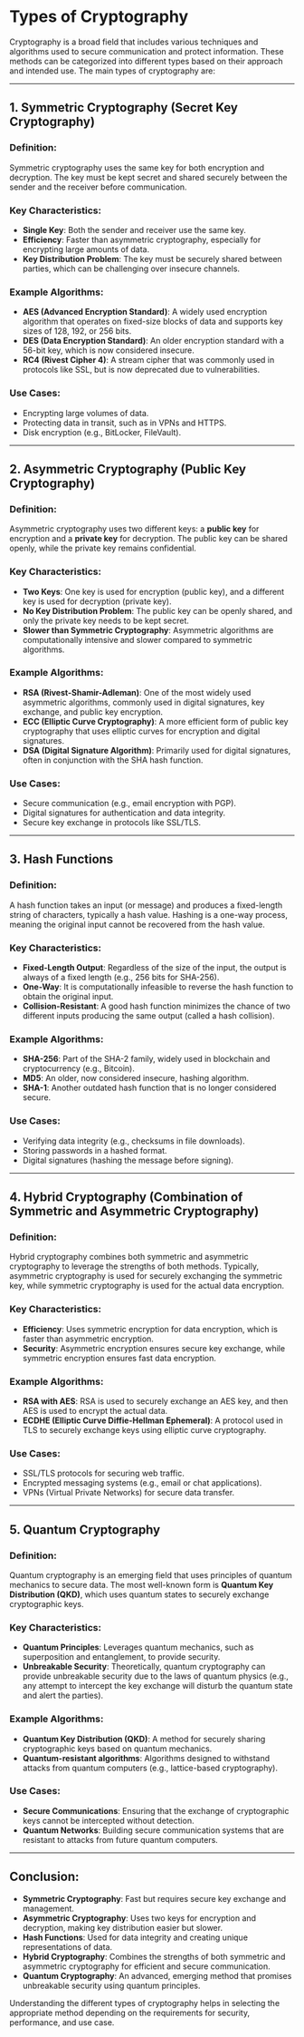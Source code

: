 # Types of Cryptography

Cryptography is a broad field that includes various techniques and algorithms used to secure communication and protect information. These methods can be categorized into different types based on their approach and intended use. The main types of cryptography are:

---

## 1. **Symmetric Cryptography (Secret Key Cryptography)**

### **Definition**:
Symmetric cryptography uses the same key for both encryption and decryption. The key must be kept secret and shared securely between the sender and the receiver before communication.

### **Key Characteristics**:
- **Single Key**: Both the sender and receiver use the same key.
- **Efficiency**: Faster than asymmetric cryptography, especially for encrypting large amounts of data.
- **Key Distribution Problem**: The key must be securely shared between parties, which can be challenging over insecure channels.

### **Example Algorithms**:
- **AES (Advanced Encryption Standard)**: A widely used encryption algorithm that operates on fixed-size blocks of data and supports key sizes of 128, 192, or 256 bits.
- **DES (Data Encryption Standard)**: An older encryption standard with a 56-bit key, which is now considered insecure.
- **RC4 (Rivest Cipher 4)**: A stream cipher that was commonly used in protocols like SSL, but is now deprecated due to vulnerabilities.

### **Use Cases**:
- Encrypting large volumes of data.
- Protecting data in transit, such as in VPNs and HTTPS.
- Disk encryption (e.g., BitLocker, FileVault).

---

## 2. **Asymmetric Cryptography (Public Key Cryptography)**

### **Definition**:
Asymmetric cryptography uses two different keys: a **public key** for encryption and a **private key** for decryption. The public key can be shared openly, while the private key remains confidential.

### **Key Characteristics**:
- **Two Keys**: One key is used for encryption (public key), and a different key is used for decryption (private key).
- **No Key Distribution Problem**: The public key can be openly shared, and only the private key needs to be kept secret.
- **Slower than Symmetric Cryptography**: Asymmetric algorithms are computationally intensive and slower compared to symmetric algorithms.

### **Example Algorithms**:
- **RSA (Rivest-Shamir-Adleman)**: One of the most widely used asymmetric algorithms, commonly used in digital signatures, key exchange, and public key encryption.
- **ECC (Elliptic Curve Cryptography)**: A more efficient form of public key cryptography that uses elliptic curves for encryption and digital signatures.
- **DSA (Digital Signature Algorithm)**: Primarily used for digital signatures, often in conjunction with the SHA hash function.

### **Use Cases**:
- Secure communication (e.g., email encryption with PGP).
- Digital signatures for authentication and data integrity.
- Secure key exchange in protocols like SSL/TLS.

---

## 3. **Hash Functions**

### **Definition**:
A hash function takes an input (or message) and produces a fixed-length string of characters, typically a hash value. Hashing is a one-way process, meaning the original input cannot be recovered from the hash value.

### **Key Characteristics**:
- **Fixed-Length Output**: Regardless of the size of the input, the output is always of a fixed length (e.g., 256 bits for SHA-256).
- **One-Way**: It is computationally infeasible to reverse the hash function to obtain the original input.
- **Collision-Resistant**: A good hash function minimizes the chance of two different inputs producing the same output (called a hash collision).

### **Example Algorithms**:
- **SHA-256**: Part of the SHA-2 family, widely used in blockchain and cryptocurrency (e.g., Bitcoin).
- **MD5**: An older, now considered insecure, hashing algorithm.
- **SHA-1**: Another outdated hash function that is no longer considered secure.

### **Use Cases**:
- Verifying data integrity (e.g., checksums in file downloads).
- Storing passwords in a hashed format.
- Digital signatures (hashing the message before signing).

---

## 4. **Hybrid Cryptography (Combination of Symmetric and Asymmetric Cryptography)**

### **Definition**:
Hybrid cryptography combines both symmetric and asymmetric cryptography to leverage the strengths of both methods. Typically, asymmetric cryptography is used for securely exchanging the symmetric key, while symmetric cryptography is used for the actual data encryption.

### **Key Characteristics**:
- **Efficiency**: Uses symmetric encryption for data encryption, which is faster than asymmetric encryption.
- **Security**: Asymmetric encryption ensures secure key exchange, while symmetric encryption ensures fast data encryption.

### **Example Algorithms**:
- **RSA with AES**: RSA is used to securely exchange an AES key, and then AES is used to encrypt the actual data.
- **ECDHE (Elliptic Curve Diffie-Hellman Ephemeral)**: A protocol used in TLS to securely exchange keys using elliptic curve cryptography.

### **Use Cases**:
- SSL/TLS protocols for securing web traffic.
- Encrypted messaging systems (e.g., email or chat applications).
- VPNs (Virtual Private Networks) for secure data transfer.

---

## 5. **Quantum Cryptography**

### **Definition**:
Quantum cryptography is an emerging field that uses principles of quantum mechanics to secure data. The most well-known form is **Quantum Key Distribution (QKD)**, which uses quantum states to securely exchange cryptographic keys.

### **Key Characteristics**:
- **Quantum Principles**: Leverages quantum mechanics, such as superposition and entanglement, to provide security.
- **Unbreakable Security**: Theoretically, quantum cryptography can provide unbreakable security due to the laws of quantum physics (e.g., any attempt to intercept the key exchange will disturb the quantum state and alert the parties).

### **Example Algorithms**:
- **Quantum Key Distribution (QKD)**: A method for securely sharing cryptographic keys based on quantum mechanics.
- **Quantum-resistant algorithms**: Algorithms designed to withstand attacks from quantum computers (e.g., lattice-based cryptography).

### **Use Cases**:
- **Secure Communications**: Ensuring that the exchange of cryptographic keys cannot be intercepted without detection.
- **Quantum Networks**: Building secure communication systems that are resistant to attacks from future quantum computers.

---

## Conclusion:

- **Symmetric Cryptography**: Fast but requires secure key exchange and management.
- **Asymmetric Cryptography**: Uses two keys for encryption and decryption, making key distribution easier but slower.
- **Hash Functions**: Used for data integrity and creating unique representations of data.
- **Hybrid Cryptography**: Combines the strengths of both symmetric and asymmetric cryptography for efficient and secure communication.
- **Quantum Cryptography**: An advanced, emerging method that promises unbreakable security using quantum principles.

Understanding the different types of cryptography helps in selecting the appropriate method depending on the requirements for security, performance, and use case.

